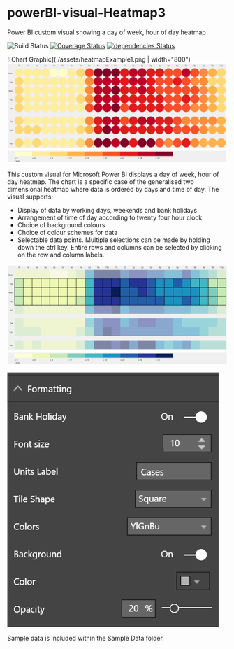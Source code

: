 # powerBI-visual-Heatmap3
Power BI custom visual showing a day of week, hour of day heatmap

![Build Status](https://travis-ci.org/DiaAzul/powerBI-visual-PopPyramid3.svg?branch=Version-1.10.0) [![Coverage Status](https://coveralls.io/repos/github/DiaAzul/powerBI-visual-PopPyramid3/badge.svg?branch=Version-1.10.0)](https://coveralls.io/github/DiaAzul/powerBI-visual-PopPyramid3?branch=Version-1.10.0) [![dependencies Status](https://david-dm.org/diaazul/powerBI-visual-PopPyramid3/status.svg)](https://david-dm.org/diaazul/powerBI-visual-PopPyramid3)


![Chart Graphic](./assets/heatmapExample1.png | width="800")
<img src="./assets/heatmapExample1.png" width="800">

This custom visual for Microsoft Power BI displays a day of week, hour of day heatmap. The chart is a specific case of the generalised two dimensional heatmap where data is ordered by days and time of day. The visual supports:
+ Display of data by working days, weekends and bank holidays
+ Arrangement of time of day according to twenty four hour clock
+ Choice of background colours
+ Choice of colour schemes for data
+ Selectable data points. Multiple selections can be made by holding down the ctrl key. Entire rows and columns can be selected by clicking on the row and column labels.

![Chart Graphic](./assets/selectionExample2.png?s=800)


![Chart Graphic](./assets/formattingOptions.png?s=200)

Sample data is included within the Sample Data folder.
